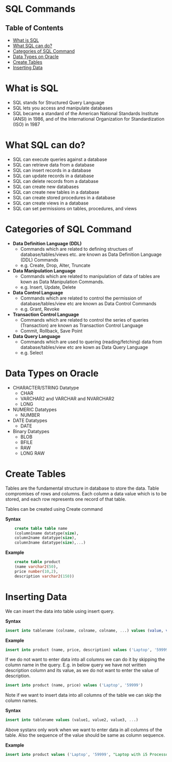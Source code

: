# SQL Commands
## Table of Contents
- [What is SQL](#what-is-sql)
- [What SQL can do?](#what-sql-can-do-)
- [Categories of SQL Command](#categories-of-sql-command)
- [Data Types on Oracle](#data-types-on-oracle)
- [Create Tables](#create-tables)
- [Inserting Data](#inserting-data)

# What is SQL

*	SQL stands for Structured Query Language
*	SQL lets you access and manipulate databases
*	SQL became a standard of the American National Standards Institute (ANSI) in 1986, and of the International Organization for Standardization (ISO) in 1987

# What SQL can do?

*	SQL can execute queries against a database
*	SQL can retrieve data from a database
*	SQL can insert records in a database
*	SQL can update records in a database
*	SQL can delete records from a database
*	SQL can create new databases
*	SQL can create new tables in a database
*	SQL can create stored procedures in a database
*	SQL can create views in a database
*	SQL can set permissions on tables, procedures, and views

# Categories of SQL Command

* **Data Definition Language (DDL)**
  * Commands which are related to defining structues of database/tables/views etc. are known as Data Definition Language (DDL) Commands
  * e.g. Create, Drop, Alter, Truncate
* **Data Manipulation Language**
  * Commands which are related to manipulation of data of tables are kown as Data Manipulation Commands.
  * e.g. Insert, Update, Delete
* **Data Control Language**
  * Commands which are related to control the permission of database/tables/view etc are known as Data Control Commands
  * e.g. Grant, Revoke
* **Transaction Control Language**
  * Commands which are related to control the series of queries (Transaction) are known as Transaction Control Language
  * Commit, Rollback, Save Point
* **Data Query Language**
  * Commands which are used to quering (reading/fetching) data from database/tables/view etc are kown as Data Query Language
  * e.g. Select

# Data Types on Oracle
* CHARACTER/STRING Datatype
	* CHAR
	* VARCHAR2 and VARCHAR and NVARCHAR2
	* LONG 
* NUMERIC Datatypes
	* NUMBER
* DATE Datatypes
	* DATE
* Binary Datatypes
	* BLOB
	* BFILE
	* RAW
	* LONG RAW 


# Create Tables
Tables are the fundamental structure in database to store the data. Table compromises of rows and columns. Each column a data value which is to be stored, and each row represents one record of that table.

Tables can be created using Create command

**Syntax**
```sql
    create table table name
    (column1name datatype(size),
    column2name datatype(size),
    column3name datatype(size),...)
````

**Example**
```sql
    create table product
    (name varchar2(50),
    price number(10,2),
    description varchar2(150))
````

# Inserting Data
We can insert the data into table using insert query.

**Syntax**
``` sql
insert into tablename (colname, colname, colname, ...) values (value, value, value)
```
**Example**
```sql
insert into product (name, price, description) values ('Laptop', '59999', "Laptop with i5 Processor and 4GB RAM')
```
If we do not want to enter data into all columns we can do it by skipping the column name in the query.
E.g. in below query we have not written description column and its value, as we do not want to enter the value of description.
```sql
insert into product (name, price) values ('Laptop', '59999')
```

Note if we want to insert data into all columns of the table we can skip the column names.

**Syntax**
```sql
insert into tablename values (value1, value2, value3, ...)
```
Above systanx only work when we want to enter data in all columns of the table. Also the sequence of the value should be same as column sequence.

**Example**
```sql
insert into product values ('Laptop', '59999', "Laptop with i5 Processor and 4GB RAM')
```

